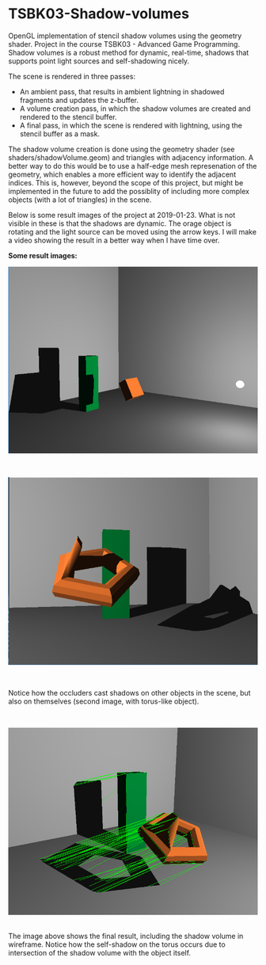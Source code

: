 # TSBK03-Shadow-volumes

OpenGL implementation of stencil shadow volumes using the geometry shader. Project in the course TSBK03 - Advanced Game Programming.
Shadow volumes is a robust method for dynamic, real-time, shadows that supports point light sources and self-shadowing nicely. 

The scene is rendered in three passes:
- An ambient pass, that results in ambient lightning in shadowed fragments and updates the z-buffer.
- A volume creation pass, in which the shadow volumes are created and rendered to the stencil buffer.
- A final pass, in which the scene is rendered with lightning, using the stencil buffer as a mask. 

The shadow volume creation is done using the geometry shader (see shaders/shadowVolume.geom) and triangles with adjacency information. A better way to do this would be to use a half-edge mesh represenation of the geometry, which enables a more efficient way to identify the adjacent indices. This is, however, beyond the scope of this project, but might be implemented in the future to add the possiblity of including more complex objects (with a lot of triangles) in the scene. 

Below is some result images of the project at 2019-01-23. What is not visible in these is that the shadows are dynamic. The orage object is rotating and the light source can be moved using the arrow keys. I will make a video showing the result in a better way when I have time over. 

**Some result images:**

![demo image 1](demoAssets/Multiple_objects.png)

<br/> 

![demo image 2](demoAssets/Self-shadow2.png)

<br/>

Notice how the occluders cast shadows on other objects in the scene, but also on themselves (second image, with torus-like object).

<br/> 

![demo image 3](demoAssets/show_volumes.png)

<br/>
The image above shows the final result, including the shadow volume in wireframe. Notice how the self-shadow on the torus occurs due to intersection of the shadow volume with the object itself. 
